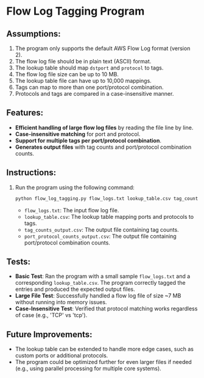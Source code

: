 # Flow Log Tagging Program

## Assumptions:
1. The program only supports the default AWS Flow Log format (version 2).
2. The flow log file should be in plain text (ASCII) format.
3. The lookup table should map `dstport` and `protocol` to tags.
4. The flow log file size can be up to 10 MB.
5. The lookup table file can have up to 10,000 mappings.
6. Tags can map to more than one port/protocol combination.
7. Protocols and tags are compared in a case-insensitive manner.

## Features:
- **Efficient handling of large flow log files** by reading the file line by line.
- **Case-insensitive matching** for port and protocol.
- **Support for multiple tags per port/protocol combination**.
- **Generates output files** with tag counts and port/protocol combination counts.

## Instructions:
1. Run the program using the following command:
    ```bash
    python flow_log_tagging.py flow_logs.txt lookup_table.csv tag_counts_output.csv port_protocol_counts_output.csv
    ```
    - `flow_logs.txt`: The input flow log file.
    - `lookup_table.csv`: The lookup table mapping ports and protocols to tags.
    - `tag_counts_output.csv`: The output file containing tag counts.
    - `port_protocol_counts_output.csv`: The output file containing port/protocol combination counts.

## Tests:
- **Basic Test**: Ran the program with a small sample `flow_logs.txt` and a corresponding `lookup_table.csv`. The program correctly tagged the entries and produced the expected output files.
- **Large File Test**: Successfully handled a flow log file of size ~7 MB without running into memory issues.
- **Case-Insensitive Test**: Verified that protocol matching works regardless of case (e.g., 'TCP' vs 'tcp').

## Future Improvements:
- The lookup table can be extended to handle more edge cases, such as custom ports or additional protocols.
- The program could be optimized further for even larger files if needed (e.g., using parallel processing for multiple core systems).
